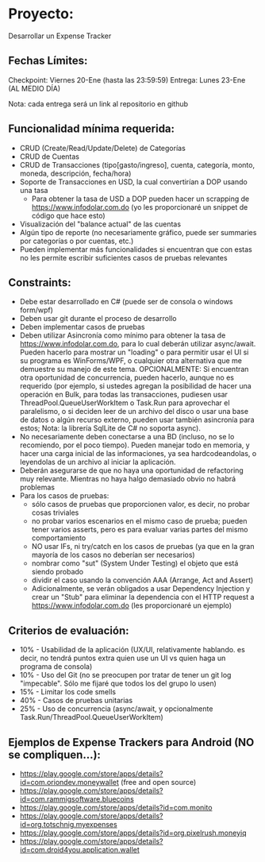 # Proyecto:
Desarrollar un Expense Tracker

## Fechas Límites:
Checkpoint: Viernes 20-Ene (hasta las 23:59:59)
Entrega: Lunes 23-Ene (AL MEDIO DÍA)

Nota: cada entrega será un link al repositorio en github
## Funcionalidad mínima requerida:
* CRUD (Create/Read/Update/Delete) de Categorías
* CRUD de Cuentas
* CRUD de Transacciones (tipo[gasto/ingreso], cuenta, categoría, monto, moneda, descripción, fecha/hora)
* Soporte de Transacciones en USD, la cual convertirían a DOP usando una tasa
    * Para obtener la tasa de USD a DOP pueden hacer un scrapping de https://www.infodolar.com.do (yo les proporcionaré un snippet de código que hace esto)
* Visualización del "balance actual" de las cuentas
* Algún tipo de reporte (no necesariamente gráfico, puede ser summaries por categorías o por cuentas, etc.)
* Pueden implementar más funcionalidades si encuentran que con estas no les permite escribir suficientes casos de pruebas relevantes

## Constraints:
* Debe estar desarrollado en C# (puede ser de consola o windows form/wpf)
* Deben usar git durante el proceso de desarrollo
* Deben implementar casos de pruebas
* Deben utilizar Asincronía como mínimo para obtener la tasa de https://www.infodolar.com.do, para lo cual deberán utilizar async/await. Pueden hacerlo para mostrar un "loading" o para permitir usar el UI si su programa es WinForms/WPF, o cualquier otra alternativa que me demuestre su manejo de este tema. OPCIONALMENTE: Si encuentran otra oportunidad de concurrencia, pueden hacerlo, aunque no es requerido (por ejemplo, si ustedes agregan la posibilidad de hacer una operación en Bulk, para todas las transacciones, pudiesen usar ThreadPool.QueueUserWorkItem o Task.Run para aprovechar el paralelismo, o si deciden leer de un archivo del disco o usar una base de datos o algún recurso externo, pueden usar también asincronía para estos; Nota: la librería SqlLite de C# no soporta async).
* No necesariamente deben conectarse a una BD (incluso, no se lo recomiendo, por el poco tiempo). Pueden manejar todo en memoria, y hacer una carga inicial de las informaciones, ya sea hardcodeandolas, o leyendolas de un archivo al iniciar la aplicación.
* Deberán asegurarse de que no haya una oportunidad de refactoring muy relevante. Mientras no haya halgo demasiado obvio no habrá problemas
* Para los casos de pruebas:
  * sólo casos de pruebas que proporcionen valor, es decir, no probar cosas triviales
  * no probar varios escenarios en el mismo caso de prueba; pueden tener varios asserts, pero es para evaluar varias partes del mismo comportamiento
  * NO usar IFs, ni try/catch en los casos de pruebas (ya que en la gran mayoría de los casos no deberían ser necesarios)
  * nombrar como "sut" (System Under Testing) el objeto que está siendo probado
  * dividir el caso usando la convención AAA (Arrange, Act and Assert)
  * Adicionalmente, se verán obligados a usar Dependency Injection y crear un "Stub" para eliminar la dependencia con el HTTP request a https://www.infodolar.com.do (les proporcionaré un ejemplo)

## Criterios de evaluación:

   * 10% - Usabilidad de la aplicación (UX/UI, relativamente hablando. es decir, no tendrá puntos extra quien use un UI vs quien haga un programa de consola)
   * 10% - Uso del Git (no se preocupen por tratar de tener un git log "impecable". Sólo me fijaré que todos los del grupo lo usen)
   * 15% - Limitar los code smells 
   * 40% - Casos de pruebas unitarias
   * 25% - Uso de concurrencia (async/await, y opcionalmente Task.Run/ThreadPool.QueueUserWorkItem) 

## Ejemplos de Expense Trackers para Android (NO se compliquen...):

   * https://play.google.com/store/apps/details?id=com.oriondev.moneywallet (free and open source)
   * https://play.google.com/store/apps/details?id=com.rammigsoftware.bluecoins
   * https://play.google.com/store/apps/details?id=com.monito
   * https://play.google.com/store/apps/details?id=org.totschnig.myexpenses
   * https://play.google.com/store/apps/details?id=org.pixelrush.moneyiq
   * https://play.google.com/store/apps/details?id=com.droid4you.application.wallet
